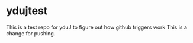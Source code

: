 # ydujtest
This is a test repo for yduJ to figure out how github triggers work
This is a change for pushing.
